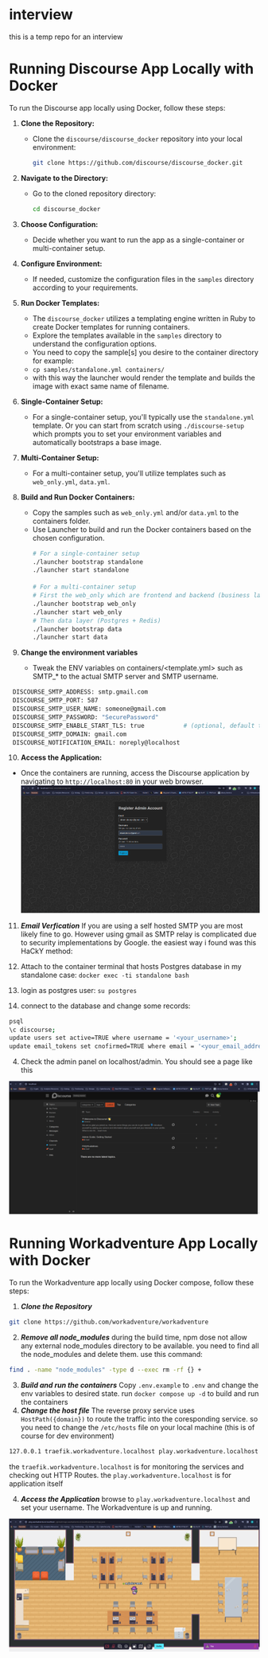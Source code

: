 # interview
this is a temp repo for an interview
# Running Discourse App Locally with Docker

To run the Discourse app locally using Docker, follow these steps:

1. **Clone the Repository:**
   - Clone the `discourse/discourse_docker` repository into your local environment:
     ```bash
     git clone https://github.com/discourse/discourse_docker.git
     ```

2. **Navigate to the Directory:**
   - Go to the cloned repository directory:
     ```bash
     cd discourse_docker
     ```

3. **Choose Configuration:**
   - Decide whether you want to run the app as a single-container or multi-container setup.

4. **Configure Environment:**
   - If needed, customize the configuration files in the `samples` directory according to your requirements.

5. **Run Docker Templates:**
   - The `discourse_docker` utilizes a templating engine written in Ruby to create Docker templates for running containers.
   - Explore the templates available in the `samples` directory to understand the configuration options.
   - You need to copy the sample[s] you desire to the container directory for example:
   - `cp samples/standalone.yml containers/`
   - with this way the launcher would render the template and builds the image with exact same name of filename.

6. **Single-Container Setup:**
   - For a single-container setup, you'll typically use the `standalone.yml` template.
      Or you can start from scratch using `./discourse-setup` which prompts you to set your environment variables and automatically bootstraps a base image.

7. **Multi-Container Setup:**
   - For a multi-container setup, you'll utilize templates such as `web_only.yml`, `data.yml`.

8. **Build and Run Docker Containers:**
   - Copy the samples such as `web_only.yml` and/or `data.yml` to the containers folder.
   - Use Launcher to build and run the Docker containers based on the chosen configuration.
     ```bash
     # For a single-container setup
     ./launcher bootstrap standalone
     ./launcher start standalone
     
     # For a multi-container setup
     # First the web_only which are frontend and backend (business layer)
     ./launcher bootstrap web_only
     ./launcher start web_only
     # Then data layer (Postgres + Redis)
     ./launcher bootstrap data
     ./launcher start data
     ```

9. **Change the environment variables**
    - Tweak the ENV variables on containers/<template.yml> such as SMTP_* to the actual SMTP server and SMTP username.
 ```bash  
  DISCOURSE_SMTP_ADDRESS: smtp.gmail.com
  DISCOURSE_SMTP_PORT: 587
  DISCOURSE_SMTP_USER_NAME: someone@gmail.com
  DISCOURSE_SMTP_PASSWORD: "SecurePassword"
  DISCOURSE_SMTP_ENABLE_START_TLS: true           # (optional, default true)
  DISCOURSE_SMTP_DOMAIN: gmail.com
  DISCOURSE_NOTIFICATION_EMAIL: noreply@localhost
  ```
10. **Access the Application:**
   - Once the containers are running, access the Discourse application by navigating to `http://localhost:80` in your web browser.
    <img src="discourse-login.png">

11. ***Email Verfication***
If you are using a self hosted SMTP you are most likely fine to go. However using gmail as SMTP relay is complicated due to security implementations by Google.
the easiest way i found was this HaCkY method:

1. Attach to the container terminal that hosts Postgres database in my standalone case: 
`docker exec -ti standalone bash`
2. login as postgres user:
`su postgres`
3. connect to the database and change some records:
```bash 
psql
\c discourse;
update users set active=TRUE where username = '<your_username>';
update email_tokens set cnofirmed=TRUE where email = '<your_email_address>';
```
4. Check the admin panel on localhost/admin. You should see a page like this
<img src="discourse-admin-panel.png">

# Running Workadventure App Locally with Docker
To run the Workadventure app locally using Docker compose, follow these steps:

1. ***Clone the Repository***
```bash
git clone https://github.com/workadventure/workadventure
```

2. ***Remove all node_modules***
during the build time, npm dose not allow any external node_modules directory to be available.
you need to find all the node_modules and delete them. use this command:
```bash
find . -name "node_modules" -type d --exec rm -rf {} +
```
3. ***Build and run the containers***
Copy `.env.example` to `.env` and change the env variables to desired state.
run `docker compose up -d` to build and run the containers
4. ***Change the host file***
The reverse proxy service uses `HostPath({domain})` to route the traffic into the coresponding service.
so you need to change the `/etc/hosts` file on your local machine (this is of course for dev environment)
```bash
127.0.0.1 traefik.workadventure.localhost play.workadventure.localhost
```
the `traefik.workadventure.localhost` is for monitoring the services and checking out HTTP Routes.
the `play.workadventure.localhost` is for application itself

4. ***Access the Application***
browse to `play.workadventure.localhost` and set your username. The Workadventure is up and running.
<img src="workadventure.png">
